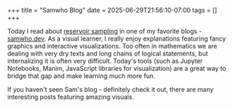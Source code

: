 +++
title = "Samwho Blog"
date = 2025-06-29T21:56:10-07:00
tags = []
+++

Today I read about [reservoir sampling](https://samwho.dev/reservoir-sampling/)
in one of my favorite blogs - [samwho.dev](https://samwho.dev/). As a visual
learner, I really enjoy explanations featuring fancy graphics and interactive
visualizations. Too often in mathematics we are dealing with very dry texts and
long chains of logical statements, but internalizing it is often very difficult.
Today's tools (such as Jupyter Notebooks, Manim, JavaScript libraries for
visualization) are a great way to bridge that gap and make learning much more
fun.

If you haven't seen Sam's blog - definitely check it out, there are many
interesting posts featuring amazing visuals.
